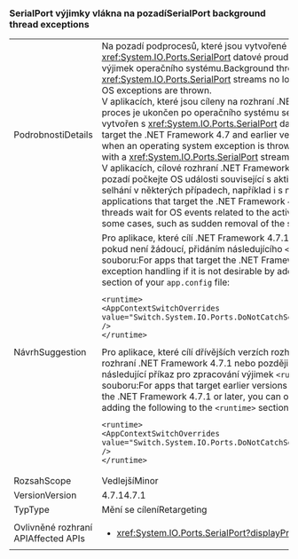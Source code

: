 ### <a name="serialport-background-thread-exceptions"></a><span data-ttu-id="8dc5a-101">SerialPort výjimky vlákna na pozadí</span><span class="sxs-lookup"><span data-stu-id="8dc5a-101">SerialPort background thread exceptions</span></span>

|   |   |
|---|---|
|<span data-ttu-id="8dc5a-102">Podrobnosti</span><span class="sxs-lookup"><span data-stu-id="8dc5a-102">Details</span></span>|<span data-ttu-id="8dc5a-103">Na pozadí podprocesů, které jsou vytvořené pomocí <xref:System.IO.Ports.SerialPort> datové proudy už ukončit proces při vyvolávání výjimek operačního systému.</span><span class="sxs-lookup"><span data-stu-id="8dc5a-103">Background threads created with <xref:System.IO.Ports.SerialPort> streams no longer terminate the process when OS exceptions are thrown.</span></span> <br/><span data-ttu-id="8dc5a-104">V aplikacích, které jsou cíleny na rozhraní .NET Framework 4.7 a starší verze, proces je ukončen po operačního systému se vyvolá výjimka ve vlákně na pozadí vytvořen s <xref:System.IO.Ports.SerialPort> datového proudu.</span><span class="sxs-lookup"><span data-stu-id="8dc5a-104">In applications that target the .NET Framework 4.7 and earlier versions, a process is terminated when an operating system exception is thrown on a background thread created with a <xref:System.IO.Ports.SerialPort> stream.</span></span> <br/><span data-ttu-id="8dc5a-105">V aplikacích, cílové rozhraní .NET Framework 4.7.1 nebo novější verze, vláken na pozadí počkejte OS události související s aktivní sériového portu a mohlo dojít k selhání v některých případech, například i s náhlými odebrání sériového portu.</span><span class="sxs-lookup"><span data-stu-id="8dc5a-105">In applications that target the .NET Framework 4.7.1 or a later version, background threads wait for OS events related to the active serial port and could crash in some cases, such as sudden removal of the serial port.</span></span>|
|<span data-ttu-id="8dc5a-106">Návrh</span><span class="sxs-lookup"><span data-stu-id="8dc5a-106">Suggestion</span></span>|<span data-ttu-id="8dc5a-107">Pro aplikace, které cílí .NET Framework 4.7.1, můžete zrušit zpracování výjimek, pokud není žádoucí, přidáním následujícího <code>&lt;runtime&gt;</code> část vaší <code>app.config</code> souboru:</span><span class="sxs-lookup"><span data-stu-id="8dc5a-107">For apps that target the .NET Framework 4.7.1, you can opt out of the exception handling if it is not desirable by adding the following to the <code>&lt;runtime&gt;</code> section of your <code>app.config</code> file:</span></span><pre><code class="lang-xml">&lt;runtime&gt;&#13;&#10;&lt;AppContextSwitchOverrides value=&quot;Switch.System.IO.Ports.DoNotCatchSerialStreamThreadExceptions=true&quot; /&gt;&#13;&#10;&lt;/runtime&gt;&#13;&#10;</code></pre><span data-ttu-id="8dc5a-108">Pro aplikace, které cílí dřívějších verzích rozhraní .NET Framework ale spustit v rozhraní .NET Framework 4.7.1 nebo později, mohou přihlásit a přidejte následující příkaz pro zpracování výjimek <code>&lt;runtime&gt;</code> část vaší <code>app.config</code> souboru:</span><span class="sxs-lookup"><span data-stu-id="8dc5a-108">For apps that target earlier versions of the .NET Framework but run on the .NET Framework 4.7.1 or later, you can opt in to the exception handling by adding the following to the <code>&lt;runtime&gt;</code> section of your <code>app.config</code> file:</span></span><pre><code class="lang-xml">&lt;runtime&gt;&#13;&#10;&lt;AppContextSwitchOverrides value=&quot;Switch.System.IO.Ports.DoNotCatchSerialStreamThreadExceptions=false&quot; /&gt;&#13;&#10;&lt;/runtime&gt;&#13;&#10;</code></pre>|
|<span data-ttu-id="8dc5a-109">Rozsah</span><span class="sxs-lookup"><span data-stu-id="8dc5a-109">Scope</span></span>|<span data-ttu-id="8dc5a-110">Vedlejší</span><span class="sxs-lookup"><span data-stu-id="8dc5a-110">Minor</span></span>|
|<span data-ttu-id="8dc5a-111">Version</span><span class="sxs-lookup"><span data-stu-id="8dc5a-111">Version</span></span>|<span data-ttu-id="8dc5a-112">4.7.1</span><span class="sxs-lookup"><span data-stu-id="8dc5a-112">4.7.1</span></span>|
|<span data-ttu-id="8dc5a-113">Typ</span><span class="sxs-lookup"><span data-stu-id="8dc5a-113">Type</span></span>|<span data-ttu-id="8dc5a-114">Mění se cílení</span><span class="sxs-lookup"><span data-stu-id="8dc5a-114">Retargeting</span></span>|
|<span data-ttu-id="8dc5a-115">Ovlivněné rozhraní API</span><span class="sxs-lookup"><span data-stu-id="8dc5a-115">Affected APIs</span></span>|<ul><li><xref:System.IO.Ports.SerialPort?displayProperty=nameWithType></li></ul>|

